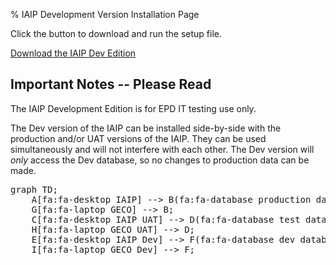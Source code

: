 % IAIP Development Version Installation Page

Click the button to download and run the setup file.

[Download the
IAIP Dev Edition](IaipDev.application)

## Important Notes -- Please Read

The IAIP Development Edition is for EPD IT testing use only.

The Dev version of the IAIP can be installed side-by-side with the production and/or UAT versions of the IAIP. They can be used simultaneously and will not interfere with each other. The Dev version will *only* access the Dev database, so no changes to production data can be made.

<pre class="mermaid">
graph TD;
    A[fa:fa-desktop IAIP] --> B(fa:fa-database production database);
    G[fa:fa-laptop GECO] --> B;
    C[fa:fa-desktop IAIP UAT] --> D(fa:fa-database test database);
    H[fa:fa-laptop GECO UAT] --> D;
    E[fa:fa-desktop IAIP Dev] --> F(fa:fa-database dev database);
    I[fa:fa-laptop GECO Dev] --> F;
</pre>

<script src="https://use.fontawesome.com/73014ea0c4.js"></script>
<script src="https://cdnjs.cloudflare.com/ajax/libs/mermaid/8.11.5/mermaid.min.js" integrity="sha512-LEGEAp7eSh0xL8TV4ARXWfBz3TpnIDrGT61hbqAN/xjn+CnaoNfsJzdyMSO0IYhaAom+bCs9ELiGzljsi11qjw==" crossorigin="anonymous" referrerpolicy="no-referrer"></script>
<script>mermaid.initialize({startOnLoad:true});</script>
